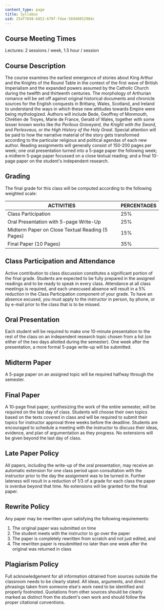 ```yaml
---
content_type: page
title: Syllabus
uid: 254f7698-b852-679f-f4ee-56940052984c
---
```


Course Meeting Times
--------------------

Lectures: 2 sessions / week, 1.5 hour / session

Course Description
------------------

The course examines the earliest emergence of stories about King Arthur and the Knights of the Round Table in the context of the first wave of British Imperialism and the expanded powers assumed by the Catholic Church during the twelfth and thirteenth centuries. The morphology of Arthurian romance will be set off against original historical documents and chronicle sources for the English conquests in Brittany, Wales, Scotland, and Ireland to understand the ways in which these new attitudes towards Empire were being mythologized. Authors will include Bede, Geoffrey of Monmouth, Chrétien de Troyes, Marie de France, Gerald of Wales, together with some lesser known works like _the_ _Perilous Graveyard_, _the_ _Knight with the Sword_, and _Perlesvaus,_ or _the High History of the Holy Graal_. Special attention will be paid to how the narrative material of the story gets transformed according to the particular religious and political agendas of each new author. Reading assignments will generally consist of 150-200 pages per week; one oral presentation turned into a 5-page paper the following week; a midterm 5-page paper focussed on a close textual reading; and a final 10-page paper on the student's independent research.

Grading
-------

The final grade for this class will be computed according to the following weighted scale:

| ACTIVITIES | PERCENTAGES |
| --- | --- |
| Class Participation | 25% |
| Oral Presentation with 5-page Write-Up | 25% |
| Midterm Paper on Close Textual Reading (5 Pages) | 15% |
| Final Paper (10 Pages) | 35% 

Class Participation and Attendance
----------------------------------

Active contribution to class discussion constitutes a significant portion of the final grade. Students are expected to be fully prepared in the assigned readings and to be ready to speak in every class. Attendance at all class meetings is required, and each unexcused absence will result in a 5% reduction in the Class Participation component of your grade. To have an absence excused, you must apply to the instructor in person, by phone, or by e-mail prior to the class that is to be missed.

Oral Presentation
-----------------

Each student will be required to make one 10-minute presentation to the rest of the class on an independent research topic chosen from a list (on either of the two days allotted during the semester). One week after the presentation, a more formal 5-page write-up will be submitted.

Midterm Paper
-------------

A 5-page paper on an assigned topic will be required halfway through the semester.

Final Paper
-----------

A 10-page final paper, synthesizing the work of the entire semester, will be required on the last day of class. Students will choose their own topics based on the texts covered in class and will be required to submit their topics for instructor approval three weeks before the deadline. Students are encouraged to schedule a meeting with the instructor to discuss their ideas, evidence, and plan of argumentation as they progress. No extensions will be given beyond the last day of class.

Late Paper Policy
-----------------

All papers, including the write-up of the oral presentation, may receive an automatic extension for one class period upon consultation with the instructor prior to the day the assignment was to be turned in. Further lateness will result in a reduction of 1/3 of a grade for each class the paper is overdue beyond that time. No extensions will be granted for the final paper.

Rewrite Policy
--------------

Any paper may be rewritten upon satisfying the following requirements:

1.  The original paper was submitted on time
2.  The student meets with the instructor to go over the paper
3.  The paper is completely rewritten from scratch and not just edited, and
4.  The rewritten paper is resubmitted no later than one week after the original was returned in class

Plagiarism Policy
-----------------

Full acknowledgement for all information obtained from sources outside the classroom needs to be clearly stated. All ideas, arguments, and direct phrasings taken from someone else's work need to be identified and properly footnoted. Quotations from other sources should be clearly marked as distinct from the student's own work and should follow the proper citational conventions.